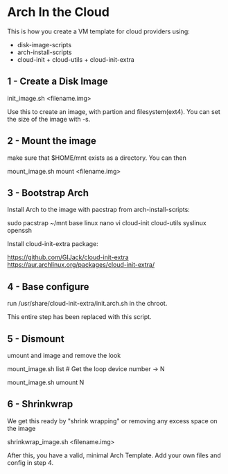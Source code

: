 Arch In the Cloud
=================

This is how you create a VM template for cloud providers using:
* disk-image-scripts
* arch-install-scripts
* cloud-init + cloud-utils + cloud-init-extra

1 - Create a Disk Image
-----------------------
init_image.sh <filename.img>

Use this to create an image, with partion and filesystem(ext4). You can set the
size of the image with -s.

2 - Mount the image
-------------------
make sure that $HOME/mnt exists as a directory. You can then

mount_image.sh mount <filename.img>

3 - Bootstrap Arch
------------------
Install Arch to the image with pacstrap from arch-install-scripts:

sudo pacstrap ~/mnt base linux nano vi cloud-init cloud-utils syslinux openssh

Install cloud-init-extra package:

https://github.com/GIJack/cloud-init-extra
https://aur.archlinux.org/packages/cloud-init-extra/

4 - Base configure
------------------

run /usr/share/cloud-init-extra/init.arch.sh in the chroot.

This entire step has been replaced with this script.

5 - Dismount
------------
umount and image and remove the look

mount_image.sh list # Get the loop device number -> N

mount_image.sh umount N

6 - Shrinkwrap
--------------
We get this ready by "shrink wrapping" or removing any excess space on the image

shrinkwrap_image.sh <filename.img>


After this, you have a valid, minimal Arch Template. Add your own files and
config in step 4.
